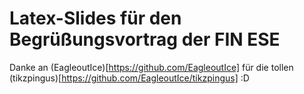 # Latex-Slides für den Begrüßungsvortrag der FIN ESE

Danke an (EagleoutIce)[https://github.com/EagleoutIce] für die tollen (tikzpingus)[https://github.com/EagleoutIce/tikzpingus] :D
